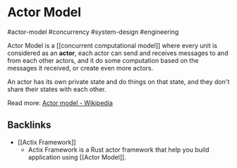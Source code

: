 # Actor Model

#actor-model #concurrency #system-design #engineering

Actor Model is a [[concurrent computational model]] where every unit is considered as an **actor**, each actor can send and receives messages to and from each other actors, and it do some computation based on the messages it received, or create even more actors.

An actor has its own private state and do things on that state, and they don't share their states with each other.

Read more: [Actor model - Wikipedia](https://en.m.wikipedia.org/wiki/Actor_model)

## Backlinks
* [[Actix Framework]]
	* Actix Framework is a Rust actor framework that help you build application using [[Actor Model]].

